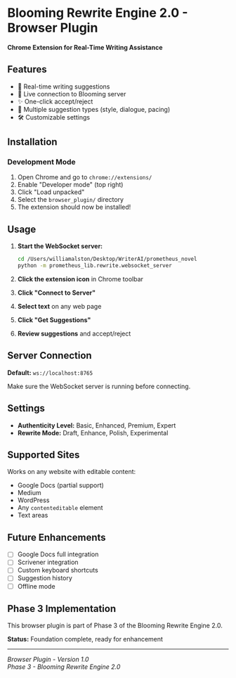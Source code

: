 # Blooming Rewrite Engine 2.0 - Browser Plugin

**Chrome Extension for Real-Time Writing Assistance**

## Features

- 🌸 Real-time writing suggestions
- 🔄 Live connection to Blooming server
- ✨ One-click accept/reject
- 🎯 Multiple suggestion types (style, dialogue, pacing)
- 🛠️ Customizable settings

## Installation

### Development Mode

1. Open Chrome and go to `chrome://extensions/`
2. Enable "Developer mode" (top right)
3. Click "Load unpacked"
4. Select the `browser_plugin/` directory
5. The extension should now be installed!

## Usage

1. **Start the WebSocket server:**
   ```bash
   cd /Users/williamalston/Desktop/WriterAI/prometheus_novel
   python -m prometheus_lib.rewrite.websocket_server
   ```

2. **Click the extension icon** in Chrome toolbar

3. **Click "Connect to Server"**

4. **Select text** on any web page

5. **Click "Get Suggestions"**

6. **Review suggestions** and accept/reject

## Server Connection

**Default:** `ws://localhost:8765`

Make sure the WebSocket server is running before connecting.

## Settings

- **Authenticity Level:** Basic, Enhanced, Premium, Expert
- **Rewrite Mode:** Draft, Enhance, Polish, Experimental

## Supported Sites

Works on any website with editable content:
- Google Docs (partial support)
- Medium
- WordPress
- Any `contenteditable` element
- Text areas

## Future Enhancements

- [ ] Google Docs full integration
- [ ] Scrivener integration
- [ ] Custom keyboard shortcuts
- [ ] Suggestion history
- [ ] Offline mode

## Phase 3 Implementation

This browser plugin is part of Phase 3 of the Blooming Rewrite Engine 2.0.

**Status:** Foundation complete, ready for enhancement

---

*Browser Plugin - Version 1.0*  
*Phase 3 - Blooming Rewrite Engine 2.0*

